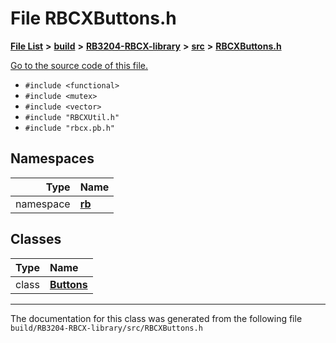 
# File RBCXButtons.h


[**File List**](files.md) **>** [**build**](dir_4fef79e7177ba769987a8da36c892c5f.md) **>** [**RB3204-RBCX-library**](dir_6e2f6bf38ad600996f360c484704d30b.md) **>** [**src**](dir_2fb57cfb6554052417264f60890e0af6.md) **>** [**RBCXButtons.h**](_r_b_c_x_buttons_8h.md)

[Go to the source code of this file.](_r_b_c_x_buttons_8h_source.md)



* `#include <functional>`
* `#include <mutex>`
* `#include <vector>`
* `#include "RBCXUtil.h"`
* `#include "rbcx.pb.h"`









## Namespaces

| Type | Name |
| ---: | :--- |
| namespace | [**rb**](namespacerb.md) <br> |

## Classes

| Type | Name |
| ---: | :--- |
| class | [**Buttons**](classrb_1_1_buttons.md) <br> |














------------------------------
The documentation for this class was generated from the following file `build/RB3204-RBCX-library/src/RBCXButtons.h`